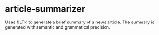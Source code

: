 # article-summarizer
Uses NLTK to generate a brief summary of a news article. The summary is generated with semantic and grammatical precision.

